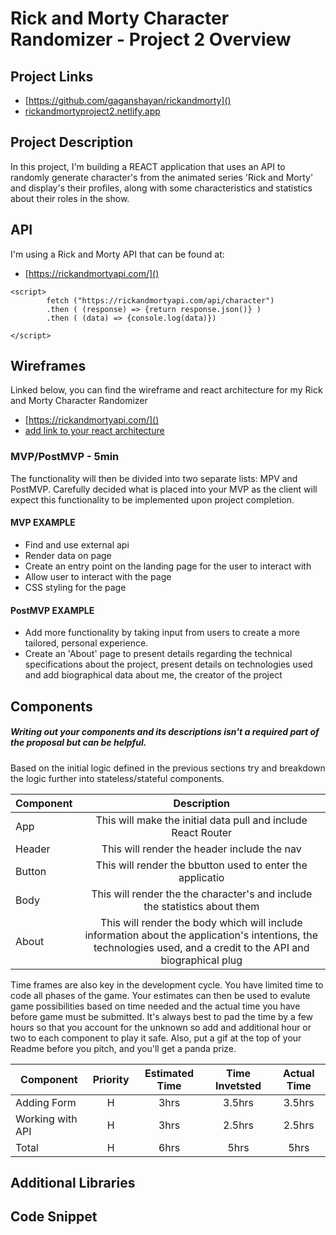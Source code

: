 # Rick and Morty Character Randomizer - Project 2 Overview

## Project Links

- [https://github.com/gaganshayan/rickandmorty]()
- [rickandmortyproject2.netlify.app]()

## Project Description

In this project, I'm building a REACT application that uses an API to randomly generate character's from the animated series 'Rick and Morty' and display's their profiles, along with some characteristics and statistics about their roles in the show. 

## API

I'm using a Rick and Morty API that can be found at:

- [https://rickandmortyapi.com/]()


```
<script>
        fetch ("https://rickandmortyapi.com/api/character")
        .then ( (response) => {return response.json()} )
        .then ( (data) => {console.log(data)})
        
</script>
```


## Wireframes

Linked below, you can find the wireframe and react architecture for my Rick and Morty Character Randomizer

- [https://rickandmortyapi.com/]()
- [add link to your react architecture]()


### MVP/PostMVP - 5min

The functionality will then be divided into two separate lists: MPV and PostMVP.  Carefully decided what is placed into your MVP as the client will expect this functionality to be implemented upon project completion.  

#### MVP EXAMPLE
- Find and use external api 
- Render data on page 
- Create an entry point on the landing page for the user to interact with
- Allow user to interact with the page
- CSS styling for the page

#### PostMVP EXAMPLE

- Add more functionality by taking input from users to create a more tailored, personal experience.
- Create an 'About' page to present details regarding the technical specifications about the project, present details on technologies used and add biographical data about me, the creator of the project

## Components
##### Writing out your components and its descriptions isn't a required part of the proposal but can be helpful.

Based on the initial logic defined in the previous sections try and breakdown the logic further into stateless/stateful components. 

| Component | Description | 
| --- | :---: |  
| App | This will make the initial data pull and include React Router| 
| Header | This will render the header include the nav | 
| Button | This will render the bbutton used to enter the applicatio | 
| Body | This will render the the character's and include the statistics about them | 
| About | This will render the body which will include information about the application's intentions, the technologies used, and a credit to the API and biographical plug | 


Time frames are also key in the development cycle.  You have limited time to code all phases of the game.  Your estimates can then be used to evalute game possibilities based on time needed and the actual time you have before game must be submitted. It's always best to pad the time by a few hours so that you account for the unknown so add and additional hour or two to each component to play it safe. Also, put a gif at the top of your Readme before you pitch, and you'll get a panda prize.

| Component | Priority | Estimated Time | Time Invetsted | Actual Time |
| --- | :---: |  :---: | :---: | :---: |
| Adding Form | H | 3hrs| 3.5hrs | 3.5hrs |
| Working with API | H | 3hrs| 2.5hrs | 2.5hrs |
| Total | H | 6hrs| 5hrs | 5hrs |

## Additional Libraries
 <!-- Use this section to list all supporting libraries and thier role in the project such as Axios, ReactStrap, D3, etc.  -->

## Code Snippet

<!-- Use this section to include a brief code snippet of functionality that you are proud of an a brief description.  Code snippet should not be greater than 10 lines of code. 

```
function reverse(string) {
	// here is the code to reverse a string of text
}
``` -->
